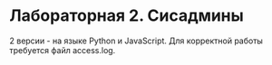 # Лабораторная 2. Сисадмины

2 версии - на языке Python и JavaScript.
Для корректной работы требуется файл access.log.
